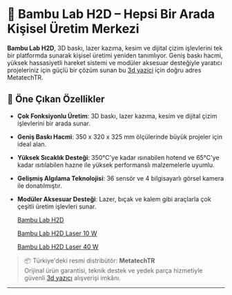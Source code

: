 # 🧠 Bambu Lab H2D – Hepsi Bir Arada Kişisel Üretim Merkezi

**Bambu Lab H2D**, 3D baskı, lazer kazıma, kesim ve dijital çizim işlevlerini tek bir platformda sunarak kişisel üretimi yeniden tanımlıyor. Geniş baskı hacmi, yüksek hassasiyetli hareket sistemi ve modüler aksesuar desteğiyle yaratıcı projeleriniz için güçlü bir çözüm sunan bu [3d yazici](https://store.metatechtr.com/bambu-lab-h2d-combo-3d-printer) için doğru adres MetatechTR.

## 🚀 Öne Çıkan Özellikler

- **Çok Fonksiyonlu Üretim**: 3D baskı, lazer kazıma, kesim ve dijital çizim işlevlerini bir arada sunar.
- **Geniş Baskı Hacmi**: 350 x 320 x 325 mm ölçülerinde büyük projeler için ideal alan.
- **Yüksek Sıcaklık Desteği**: 350°C'ye kadar ısınabilen hotend ve 65°C'ye kadar ısıtılabilen hazne ile yüksek performanslı malzemelerle uyumlu.
- **Gelişmiş Algılama Teknolojisi**: 36 sensör ve 4 bilgisayarlı görsel kamera ile donatılmıştır.
- **Modüler Aksesuar Desteği**: Lazer, bıçak ve kalem gibi araçlarla çok çeşitli üretim işlevleri sunar.

  [Bambu Lab H2D](https://store.metatechtr.com/bambu-lab-h2d-3d-printer) 

  [Bambu Lab H2D Laser 10 W](https://store.metatechtr.com/bambu-lab-h2d-laser-combo-3d-printer-40w)

  [Bambu Lab H2D Laser 40 W](https://store.metatechtr.com/bambu-lab-h2d-laser-combo-3d-printer-10w)

> 📦 Türkiye'deki resmi distribütör: **MetatechTR**  
> Orijinal ürün garantisi, teknik destek ve yedek parça hizmetiyle güvenli [3d yazıcı](https://store.metatechtr.com/) alışverişi imkânı.

---


